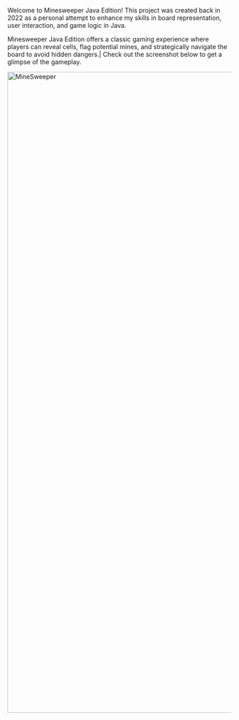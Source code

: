 Welcome to Minesweeper Java Edition! This project was created back in 2022 as a personal attempt to enhance my skills in board representation, user interaction, and game logic in Java. 

Minesweeper Java Edition offers a classic gaming experience where players can reveal cells, flag potential mines, and strategically navigate the board to avoid hidden dangers.|
Check out the screenshot below to get a glimpse of the gameplay.


<img width="1440" alt="MineSweeper" src="https://github.com/rashres/Minesweeper/assets/161265688/6b321170-a4ee-4e72-9132-382bc62881b5">

